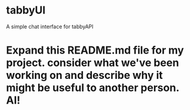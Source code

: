 # tabbyUI

A simple chat interface for tabbyAPI

# Expand this README.md file for my project. consider what we've been working on and describe why it might be useful to another person. AI!